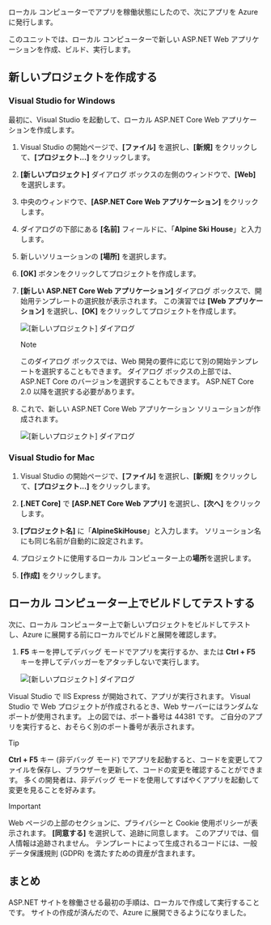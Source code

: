 ローカル コンピューターでアプリを稼働状態にしたので、次にアプリを Azure に発行します。 

このユニットでは、ローカル コンピューターで新しい ASP.NET Web アプリケーションを作成、ビルド、実行します。

## <a name="create-a-new-project"></a>新しいプロジェクトを作成する

### <a name="visual-studio-for-windows"></a>Visual Studio for Windows

最初に、Visual Studio を起動して、ローカル ASP.NET Core Web アプリケーションを作成します。

1. Visual Studio の開始ページで、**[ファイル]** を選択し、**[新規]** をクリックして、**[プロジェクト...]** をクリックします。

1. **[新しいプロジェクト]** ダイアログ ボックスの左側のウィンドウで、**[Web]** を選択します。

1. 中央のウィンドウで、**[ASP.NET Core Web アプリケーション]** をクリックします。

1. ダイアログの下部にある **[名前]** フィールドに、「**Alpine Ski House**」と入力します。

1. 新しいソリューションの **[場所]** を選択します。

1. **[OK]** ボタンをクリックしてプロジェクトを作成します。

1. **[新しい ASP.NET Core Web アプリケーション]** ダイアログ ボックスで、開始用テンプレートの選択肢が表示されます。 この演習では **[Web アプリケーション]** を選択し、**[OK]** をクリックしてプロジェクトを作成します。

    ![[新しいプロジェクト] ダイアログ](../media-draft/3-aspnet-templates.png)

    > [!NOTE]
    > このダイアログ ボックスでは、Web 開発の要件に応じて別の開始テンプレートを選択することもできます。 ダイアログ ボックスの上部では、ASP.NET Core のバージョンを選択することもできます。 ASP.NET Core 2.0 以降を選択する必要があります。

1. これで、新しい ASP.NET Core Web アプリケーション ソリューションが作成されます。

    ![[新しいプロジェクト] ダイアログ](../media-draft/3-new-solution.png)

### <a name="visual-studio-mac"></a>Visual Studio for Mac

1. Visual Studio の開始ページで、**[ファイル]** を選択し、**[新規]** をクリックして、**[プロジェクト...]** をクリックします。

1. **[.NET Core]** で **[ASP.NET Core Web アプリ]** を選択し、**[次へ]** をクリックします。

1. **[プロジェクト名]** に「**AlpineSkiHouse**」と入力します。 ソリューション名にも同じ名前が自動的に設定されます。

1. プロジェクトに使用するローカル コンピューター上の**場所**を選択します。

1. **[作成]** をクリックします。

## <a name="build-and-test-on-your-local-machine"></a>ローカル コンピューター上でビルドしてテストする

次に、ローカル コンピューター上で新しいプロジェクトをビルドしてテストし、Azure に展開する前にローカルでビルドと展開を確認します。

1. **F5** キーを押してデバッグ モードでアプリを実行するか、または **Ctrl + F5** キーを押してデバッガーをアタッチしないで実行します。

    ![[新しいプロジェクト] ダイアログ](../media-draft/3-webapp-launch.png)

Visual Studio で IIS Express が開始されて、アプリが実行されます。 Visual Studio で Web プロジェクトが作成されるとき、Web サーバーにはランダムなポートが使用されます。 上の図では、ポート番号は 44381 です。 ご自分のアプリを実行すると、おそらく別のポート番号が表示されます。

> [!TIP]
> **Ctrl + F5** キー (非デバッグ モード) でアプリを起動すると、コードを変更してファイルを保存し、ブラウザーを更新して、コードの変更を確認することができます。 多くの開発者は、非デバッグ モードを使用してすばやくアプリを起動して変更を見ることを好みます。

> [!IMPORTANT]
> Web ページの上部のセクションに、プライバシーと Cookie 使用ポリシーが表示されます。 **[同意する]** を選択して、追跡に同意します。 このアプリでは、個人情報は追跡されません。 テンプレートによって生成されるコードには、一般データ保護規則 (GDPR) を満たすための資産が含まれます。

## <a name="summary"></a>まとめ

ASP.NET サイトを稼働させる最初の手順は、ローカルで作成して実行することです。 サイトの作成が済んだので、Azure に展開できるようになりました。
